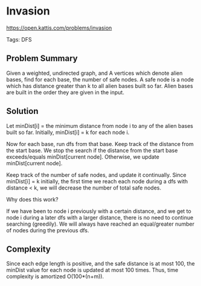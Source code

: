 # Invasion

https://open.kattis.com/problems/invasion

Tags: DFS

## Problem Summary

Given a weighted, undirected graph, and A vertices which denote alien bases,
find for each base, the number of safe nodes. A safe node is a node which has
distance greater than k to all alien bases built so far. Alien bases are built
in the order they are given in the input.

## Solution

Let minDist[i] = the minimum distance from node i to any of the alien bases
built so far. Initially, minDist[i] = k for each node i.

Now for each base, run dfs from that base. Keep track of the distance from the
start base. We stop the search if the distance from the start base
exceeds/equals minDist[current node]. Otherwise, we update
minDist[current node].

Keep track of the number of safe nodes, and update it continually. Since
minDist[i] = k initially, the first time we reach each node during a dfs with
distance < k, we will decrease the number of total safe nodes.

Why does this work?

If we have been to node i previously with a certain distance, and we get to node
i during a later dfs with a larger distance, there is no need to continue
searching (greedily). We will always have reached an equal/greater number of
nodes during the previous dfs.


## Complexity

Since each edge length is positive, and the safe distance is at most 100, the
minDist value for each node is updated at most 100 times. Thus, time complexity
is amortized O(100\*(n+m)).
